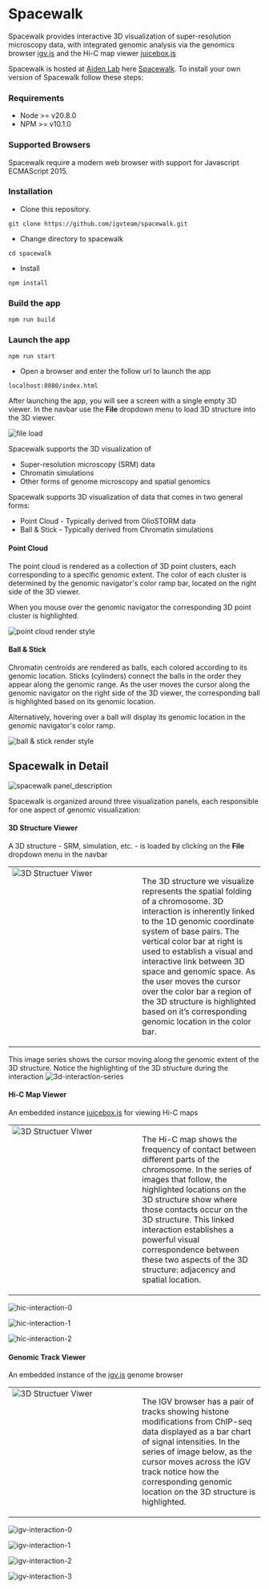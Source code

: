 # Spacewalk

Spacewalk provides interactive 3D visualization of super-resolution microscopy data, 
with integrated genomic analysis via the genomics browser [igv.js](https://github.com/igvteam/igv.js) 
and the Hi-C map viewer [juicebox.js](https://github.com/igvteam/juicebox.js)

Spacewalk is hosted at [Aiden Lab](https://aidenlab.org/) here [Spacewalk](https://aidenlab.org/spacewalk/). To install your own version of Spacewalk follow these steps:

### Requirements
- Node >= v20.8.0
- NPM >= v10.1.0

### Supported Browsers

Spacewalk require a modern web browser with support for Javascript ECMAScript 2015.

### Installation
* Clone this repository.
````
git clone https://github.com/igvteam/spacewalk.git
````
* Change directory to spacewalk
````
cd spacewalk
````
* Install
````
npm install
````
### Build the app
````
npm run build
````
### Launch the app
````
npm run start
````
* Open a browser and enter the follow url to launch the app
````
localhost:8080/index.html
````

After launching the app, you will see a screen with a single empty 3D viewer. In the navbar use the **File** dropdown menu to load 3D structure into the 3D viewer.

![file load](readme_img/spacewalk-file-load.png)

Spacewalk supports the 3D visualization of
- Super-resolution microscopy (SRM) data
- Chromatin simulations
- Other forms of genome microscopy and spatial genomics

Spacewalk supports 3D visualization of data that comes in two general forms:
- Point Cloud - Typically derived from OlioSTORM data
- Ball & Stick - Typically derived from Chromatin simulations

#### Point Cloud
The point cloud is rendered as a collection of 3D point clusters, each corresponding to a specific genomic extent.
The color of each cluster is determined by the genomic navigator's color ramp bar, located on the right side of the 3D viewer.

When you mouse over the genomic navigator the corresponding 3D point cluster is highlighted.

![point cloud render style](readme_img/render-style-point-cloud.png)

#### Ball & Stick
Chromatin centroids are rendered as balls, each colored according to its genomic location.
Sticks (cylinders) connect the balls in the order they appear along the genomic range.
As the user moves the cursor along the genomic navigator on the right side of the 3D viewer,
the corresponding ball is highlighted based on its genomic location.

Alternatively, hovering over a ball will display its genomic location in the genomic navigator's
color ramp.

![ball & stick render style](readme_img/render-style-ball-stick.png)

## Spacewalk in Detail

![spacewalk panel_description](readme_img/spacewalk-panel-description.png)

Spacewalk is organized around three visualization panels, each responsible for one aspect of genomic visualization:
#### 3D Structure Viewer
A 3D structure - SRM, simulation, etc. - is loaded by clicking on the **File** dropdown menu in the navbar

<table>
  <tr>
    <!-- Image on the left -->
    <td style="width: 50%; vertical-align: top;">
      <img src="readme_img/3d.jpg" alt="3D Structuer Viwer"  style="max-width: 100%; height: auto;"/>
    </td>
    <!-- Text on the right -->
    <td style="width: 50%; padding-left: 15px; vertical-align: top;">
      <p>
        The 3D structure we visualize represents the spatial folding of a chromosome. 
        3D interaction is inherently linked to the 1D genomic coordinate system of base pairs.
        The vertical color bar at right is used to establish a visual and interactive link
        between 3D space and genomic space. As the user moves the cursor over the color bar
        a region of the 3D structure is highlighted based on it’s corresponding genomic location
        in the color bar.
    </p>
    </td>
  </tr>
</table>

This image series shows the cursor moving along the genomic extent of the 3D structure. 
Notice the highlighting of the 3D structure during the interaction
![3d-interaction-series](readme_img/sw-3d-interaction-series.jpg)

#### Hi-C Map Viewer
An embedded instance [juicebox.js](https://github.com/igvteam/juicebox.js) for viewing Hi-C maps

<table>
  <tr>
    <!-- Image on the left -->
    <td style="width: 50%; vertical-align: top;">
      <img src="readme_img/hic.jpg" alt="3D Structuer Viwer"  style="max-width: 100%; height: auto;"/>
    </td>
    <!-- Text on the right -->
    <td style="width: 50%; padding-left: 15px; vertical-align: top;">
      <p>
        The Hi-C map shows the frequency of contact between different parts of the chromosome. 
        In the series of images that follow, the highlighted locations on the 3D structure show 
        where those contacts occur on the 3D structure. This linked interaction establishes a 
        powerful visual correspondence between these two aspects of the 3D structure: adjacency 
        and spatial location.
    </p>
    </td>
  </tr>
</table>

![hic-interaction-0](readme_img/sw-hic-interaction-0.jpg)

![hic-interaction-1](readme_img/sw-hic-interaction-1.jpg)

![hic-interaction-2](readme_img/sw-hic-interaction-2.jpg)

#### Genomic Track Viewer
An embedded instance of the [igv.js](https://github.com/igvteam/igv.js) genome browser

<table>
  <tr>
    <!-- Image on the left -->
    <td style="width: 50%; vertical-align: top;">
      <img src="readme_img/igv.jpg" alt="3D Structuer Viwer"  style="max-width: 100%; height: auto;"/>
    </td>
    <!-- Text on the right -->
    <td style="width: 50%; padding-left: 15px; vertical-align: top;">
      <p>
        The IGV browser has a pair of tracks showing histone modifications from ChIP-seq data displayed 
        as a bar chart of signal intensities. In the series of image below, as the cursor moves across 
        the IGV track notice how the corresponding genomic location on the 3D structure is highlighted.
    </p>
    </td>
  </tr>
</table>

![igv-interaction-0](readme_img/sw-igv-interaction-0.jpg)

![igv-interaction-1](readme_img/sw-igv-interaction-1.jpg)

![igv-interaction-2](readme_img/sw-igv-interaction-2.jpg)

![igv-interaction-3](readme_img/sw-igv-interaction-3.jpg)

